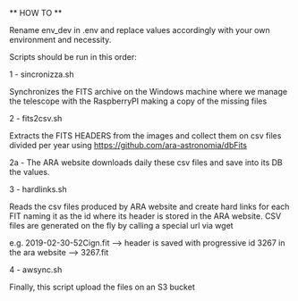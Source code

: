 ** HOW TO **

Rename env_dev in .env and replace values accordingly with your own environment and necessity.

Scripts should be run in this order:

1 - sincronizza.sh

  Synchronizes the FITS archive on the Windows machine where we manage the telescope with the RaspberryPI making a copy of the missing files

2 - fits2csv.sh

  Extracts the FITS HEADERS from the images and collect them on csv files divided per year using https://github.com/ara-astronomia/dbFits

2a - The ARA website downloads daily these csv files and save into its DB the values.

3 - hardlinks.sh

  Reads the csv files produced by ARA website and create hard links for each FIT naming it as the id where its header is stored in the ARA website.
  CSV files are generated on the fly by calling a special url via wget

  e.g. 2019-02-30-52Cign.fit --> header is saved with progressive id 3267 in the ara website --> 3267.fit

4 - awsync.sh

  Finally, this script upload the files on an S3 bucket

